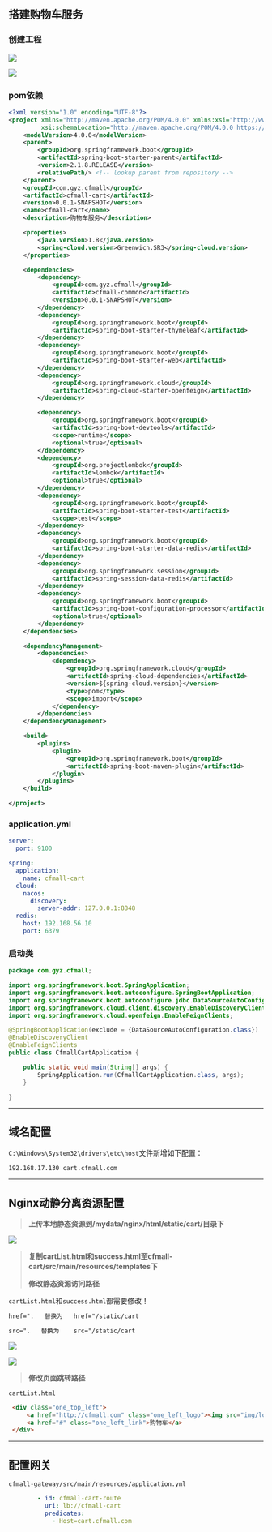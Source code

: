 ## 搭建购物车服务

### 创建工程

![](https://cfmall-hello.oss-cn-beijing.aliyuncs.com/images/202304/202304181346144.png#id=wTKQf&originHeight=615&originWidth=734&originalType=binary&ratio=1&rotation=0&showTitle=false&status=done&style=none&title=)

![](https://cfmall-hello.oss-cn-beijing.aliyuncs.com/images/202304/202304181347753.png#id=SZVVh&originHeight=622&originWidth=725&originalType=binary&ratio=1&rotation=0&showTitle=false&status=done&style=none&title=)

### pom依赖

```xml
<?xml version="1.0" encoding="UTF-8"?>
<project xmlns="http://maven.apache.org/POM/4.0.0" xmlns:xsi="http://www.w3.org/2001/XMLSchema-instance"
         xsi:schemaLocation="http://maven.apache.org/POM/4.0.0 https://maven.apache.org/xsd/maven-4.0.0.xsd">
    <modelVersion>4.0.0</modelVersion>
    <parent>
        <groupId>org.springframework.boot</groupId>
        <artifactId>spring-boot-starter-parent</artifactId>
        <version>2.1.8.RELEASE</version>
        <relativePath/> <!-- lookup parent from repository -->
    </parent>
    <groupId>com.gyz.cfmall</groupId>
    <artifactId>cfmall-cart</artifactId>
    <version>0.0.1-SNAPSHOT</version>
    <name>cfmall-cart</name>
    <description>购物车服务</description>

    <properties>
        <java.version>1.8</java.version>
        <spring-cloud.version>Greenwich.SR3</spring-cloud.version>
    </properties>

    <dependencies>
        <dependency>
            <groupId>com.gyz.cfmall</groupId>
            <artifactId>cfmall-common</artifactId>
            <version>0.0.1-SNAPSHOT</version>
        </dependency>
        <dependency>
            <groupId>org.springframework.boot</groupId>
            <artifactId>spring-boot-starter-thymeleaf</artifactId>
        </dependency>
        <dependency>
            <groupId>org.springframework.boot</groupId>
            <artifactId>spring-boot-starter-web</artifactId>
        </dependency>
        <dependency>
            <groupId>org.springframework.cloud</groupId>
            <artifactId>spring-cloud-starter-openfeign</artifactId>
        </dependency>

        <dependency>
            <groupId>org.springframework.boot</groupId>
            <artifactId>spring-boot-devtools</artifactId>
            <scope>runtime</scope>
            <optional>true</optional>
        </dependency>
        <dependency>
            <groupId>org.projectlombok</groupId>
            <artifactId>lombok</artifactId>
            <optional>true</optional>
        </dependency>
        <dependency>
            <groupId>org.springframework.boot</groupId>
            <artifactId>spring-boot-starter-test</artifactId>
            <scope>test</scope>
        </dependency>
        <dependency>
            <groupId>org.springframework.boot</groupId>
            <artifactId>spring-boot-starter-data-redis</artifactId>
        </dependency>
        <dependency>
            <groupId>org.springframework.session</groupId>
            <artifactId>spring-session-data-redis</artifactId>
        </dependency>
        <dependency>
            <groupId>org.springframework.boot</groupId>
            <artifactId>spring-boot-configuration-processor</artifactId>
            <optional>true</optional>
        </dependency>
    </dependencies>

    <dependencyManagement>
        <dependencies>
            <dependency>
                <groupId>org.springframework.cloud</groupId>
                <artifactId>spring-cloud-dependencies</artifactId>
                <version>${spring-cloud.version}</version>
                <type>pom</type>
                <scope>import</scope>
            </dependency>
        </dependencies>
    </dependencyManagement>

    <build>
        <plugins>
            <plugin>
                <groupId>org.springframework.boot</groupId>
                <artifactId>spring-boot-maven-plugin</artifactId>
            </plugin>
        </plugins>
    </build>

</project>
```

### application.yml

```yaml
server:
  port: 9100

spring:
  application:
    name: cfmall-cart
  cloud:
    nacos:
      discovery:
        server-addr: 127.0.0.1:8848
  redis:
    host: 192.168.56.10
    port: 6379
```

### 启动类

```java
package com.gyz.cfmall;

import org.springframework.boot.SpringApplication;
import org.springframework.boot.autoconfigure.SpringBootApplication;
import org.springframework.boot.autoconfigure.jdbc.DataSourceAutoConfiguration;
import org.springframework.cloud.client.discovery.EnableDiscoveryClient;
import org.springframework.cloud.openfeign.EnableFeignClients;

@SpringBootApplication(exclude = {DataSourceAutoConfiguration.class})
@EnableDiscoveryClient
@EnableFeignClients
public class CfmallCartApplication {

    public static void main(String[] args) {
        SpringApplication.run(CfmallCartApplication.class, args);
    }

}
```

---

## 域名配置

`C:\Windows\System32\drivers\etc\host`文件新增如下配置：

`192.168.17.130 cart.cfmall.com`

---

## Nginx动静分离资源配置

> **上传本地静态资源到/mydata/nginx/html/static/cart/目录下**


![](https://cfmall-hello.oss-cn-beijing.aliyuncs.com/img/202401/bd02af65219a9c3b01d0002fa02b9bce.png#id=FkTym&originHeight=233&originWidth=863&originalType=binary&ratio=1&rotation=0&showTitle=false&status=done&style=none&title=)

> **复制cartList.html和success.html至cfmall-cart/src/main/resources/templates下**
>  
> **修改静态资源访问路径**


`cartList.html`和`success.html`都需要修改！

```html
href=".   替换为   href="/static/cart

src=".   替换为    src="/static/cart
```

![](https://cfmall-hello.oss-cn-beijing.aliyuncs.com/images/202304/202304201655574.png#id=BP1LX&originHeight=96&originWidth=586&originalType=binary&ratio=1&rotation=0&showTitle=false&status=done&style=none&title=)

![](https://cfmall-hello.oss-cn-beijing.aliyuncs.com/images/202304/202304201656779.png#id=IS3OI&originHeight=87&originWidth=545&originalType=binary&ratio=1&rotation=0&showTitle=false&status=done&style=none&title=)

> **修改页面跳转路径**


`cartList.html`

```html
 <div class="one_top_left">
     <a href="http://cfmall.com" class="one_left_logo"><img src="img/logo1.jpg"></a>
     <a href="#" class="one_left_link">购物车</a>
 </div>
```

---

## 配置网关

`cfmall-gateway/src/main/resources/application.yml`

```yaml
        - id: cfmall-cart-route
          uri: lb://cfmall-cart
          predicates:
            - Host=cart.cfmall.com
```
